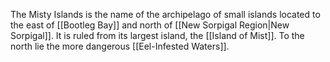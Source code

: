 
The Misty Islands is the name of the archipelago of small islands located to the east of [[Bootleg Bay]] and north of [[New Sorpigal Region|New Sorpigal]]. It is ruled from its largest island, the [[Island of Mist]]. To the north lie the more dangerous [[Eel-Infested Waters]].


